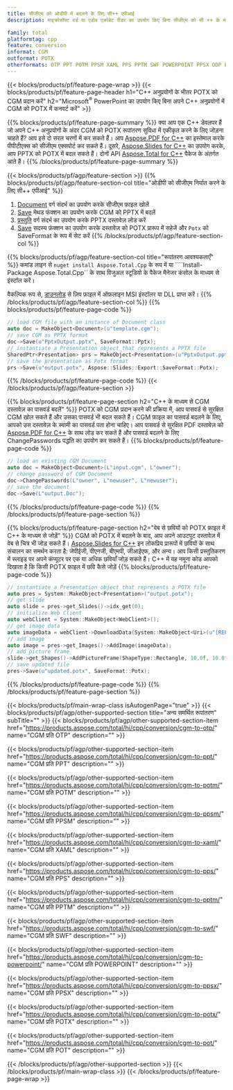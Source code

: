 ```yaml
---
title: सीजीएम को ओडीपी में बदलने के लिए सी++ एपीआई
description: माइक्रोसॉफ्ट वर्ड या एडोब एक्रोबेट रीडर का उपयोग किए बिना सीजीएम को सी ++ के माध्यम से ओडीपी में कनवर्ट करें

family: total
platformtag: cpp
feature: conversion
informat: CGM
outformat: POTX
otherformats: OTP PPT POTM PPSM XAML PPS PPTM SWF POWERPOINT PPSX ODP POT
---
```

{{< blocks/products/pf/feature-page-wrap >}}
{{< blocks/products/pf/feature-page-header h1="C++ अनुप्रयोगों के भीतर POTX को CGM प्रदान करें" h2="Microsoft<sup>&reg;</sup> PowerPoint का उपयोग किए बिना अपने C++ अनुप्रयोगों में CGM को POTX में कनवर्ट करें" >}}

{{% blocks/products/pf/feature-page-summary %}}
क्या आप एक C++ डेवलपर हैं जो अपने C++ अनुप्रयोगों के अंदर CGM को POTX रूपांतरण सुविधा में एकीकृत करने के लिए जोड़ना चाहते हैं? आप इसे दो सरल चरणों में कर सकते हैं। आप [Aspose.PDF for C++](https://products.aspose.com/pdf/cpp/) का इस्तेमाल करके पीपीटीएक्स को सीजीएम एक्सपोर्ट कर सकते हैं। दूसरे, [Aspose.Slides for C++](https://products.aspose.com/slides/cpp/) का उपयोग करके, आप PPTX को POTX में बदल सकते हैं। दोनों API [Aspose.Total for C++](https://products.aspose.com/total/cpp/) पैकेज के अंतर्गत आते हैं। 
{{% /blocks/products/pf/feature-page-summary  %}}

{{< blocks/products/pf/agp/feature-section >}}
{{% blocks/products/pf/agp/feature-section-col title="ओडीपी को सीजीएम निर्यात करने के लिए सी++ एपीआई" %}}
1. [Document](https://reference.aspose.com/pdf/cpp/class/aspose.pdf.document) वर्ग संदर्भ का उपयोग करके सीजीएम फ़ाइल खोलें
2. [Save](https://reference.aspose.com/pdf/cpp/class/aspose.pdf.document#a0184df207563187be7df37b8dbe443f6) मेथड फंक्शन का उपयोग करके CGM को PPTX में बदलें
3. [प्रस्तुति](https://reference.aspose.com/slides/cpp/class/aspose.slides.presentation) वर्ग संदर्भ का उपयोग करके PPTX दस्तावेज़ लोड करें
4. [Save](https://reference.aspose.com/slides/cpp/class/aspose.slides.presentation#afcd59ec697bf05c10f78c3869de2ec9e) सदस्य फ़ंक्शन का उपयोग करके दस्तावेज़ को POTX प्रारूप में सहेजें और `Potx` को SaveFormat के रूप में सेट करें
{{% /blocks/products/pf/agp/feature-section-col %}}

{{% blocks/products/pf/agp/feature-section-col title="रूपांतरण आवश्यकताएँ" %}}
कमांड लाइन से ```nuget install Aspose.Total.Cpp``` के रूप में या ````Install-Package Aspose.Total.Cpp`` के साथ विजुअल स्टूडियो के पैकेज मैनेजर कंसोल के माध्यम से इंस्टॉल करें।

वैकल्पिक रूप से, [डाउनलोड](https://releases.aspose.com/total/cpp) से ज़िप फ़ाइल में ऑफ़लाइन MSI इंस्टॉलर या DLL प्राप्त करें।
{{% /blocks/products/pf/agp/feature-section-col %}}
{{% blocks/products/pf/feature-page-code %}}

```cpp
// load CGM file with an instance of Document class
auto doc = MakeObject<Document>(u"template.cgm");
// save CGM as PPTX format 
doc->Save(u"PptxOutput.pptx", SaveFormat::Pptx);
// instantiate a Presentation object that represents a PPTX file
SharedPtr<Presentation> prs = MakeObject<Presentation>(u"PptxOutput.pptx");
// save the presentation as Potx format
prs->Save(u"output.potx", Aspose::Slides::Export::SaveFormat::Potx);  
```


{{% /blocks/products/pf/feature-page-code %}}
{{< /blocks/products/pf/agp/feature-section >}}

{{% blocks/products/pf/feature-page-section  h2="C++ के माध्यम से CGM दस्तावेज़ का पासवर्ड बदलें" %}}
POTX को CGM प्रदान करने की प्रक्रिया में, आप पासवर्ड से सुरक्षित CGM खोल सकते हैं और उसका पासवर्ड भी बदल सकते हैं। CGM फ़ाइल का पासवर्ड बदलने के लिए, आपको उस दस्तावेज़ के स्वामी का पासवर्ड पता होना चाहिए। आप पासवर्ड से सुरक्षित PDF दस्तावेज़ को [Aspose.PDF for C++](https://products.aspose.com/pdf/cpp/) के साथ लोड कर सकते हैं और पासवर्ड बदलने के लिए ChangePasswords पद्धति का उपयोग कर सकते हैं।
{{% blocks/products/pf/feature-page-code %}}

```cpp
// load an existing CGM Document
auto doc = MakeObject<Document>(L"input.cgm", L"owner");
// change password of CGM Document
doc->ChangePasswords(L"owner", L"newuser", L"newuser");
// save the document
doc->Save(L"output.Doc");
```

{{% /blocks/products/pf/feature-page-code  %}}
{{% /blocks/products/pf/feature-page-section %}}

{{% blocks/products/pf/feature-page-section  h2="वेब से छवियों को POTX फ़ाइल में C++ के माध्यम से जोड़ें" %}}
CGM को POTX में बदलने के बाद, आप अपने आउटपुट दस्तावेज़ में वेब से चित्र भी जोड़ सकते हैं। [Aspose.Slides for C++](https://products.aspose.com/slides/cpp/) इन लोकप्रिय प्रारूपों में छवियों के साथ संचालन का समर्थन करता है: जेपीईजी, पीएनजी, बीएमपी, जीआईएफ, और अन्य। आप किसी प्रस्तुतिकरण में स्लाइड पर अपने कंप्यूटर पर एक या अधिक छवियाँ जोड़ सकते हैं। C++ में यह नमूना कोड आपको दिखाता है कि किसी POTX फ़ाइल में छवि कैसे जोड़ें
{{% blocks/products/pf/feature-page-code %}}

```cpp
// instantiate a Presentation object that represents a POTX file
auto pres = System::MakeObject<Presentation>("output.potx");
// get slide
auto slide = pres->get_Slides()->idx_get(0);
// initialize Web Client    
auto webClient = System::MakeObject<WebClient>();
// get image data
auto imageData = webClient->DownloadData(System::MakeObject<Uri>(u"[REPLACE WITH URL]"));
// add image
auto image = pres->get_Images()->AddImage(imageData);
// add picture frame
slide->get_Shapes()->AddPictureFrame(ShapeType::Rectangle, 10.0f, 10.0f, 100.0f, 100.0f, image);
// save updated file
pres->Save(u"updated.potx", SaveFormat::Potx);
```

{{% /blocks/products/pf/feature-page-code  %}}
{{% /blocks/products/pf/feature-page-section %}}

{{< blocks/products/pf/main-wrap-class isAutogenPage="true" >}}
{{< blocks/products/pf/agp/other-supported-section title="अन्य समर्थित रूपांतरण" subTitle="" >}}
{{< blocks/products/pf/agp/other-supported-section-item href="https://products.aspose.com/total/hi/cpp/conversion/cgm-to-otp/" name="CGM प्रति OTP" description="" >}}

{{< blocks/products/pf/agp/other-supported-section-item href="https://products.aspose.com/total/hi/cpp/conversion/cgm-to-ppt/" name="CGM प्रति PPT" description="" >}}

{{< blocks/products/pf/agp/other-supported-section-item href="https://products.aspose.com/total/hi/cpp/conversion/cgm-to-potm/" name="CGM प्रति POTM" description="" >}}

{{< blocks/products/pf/agp/other-supported-section-item href="https://products.aspose.com/total/hi/cpp/conversion/cgm-to-ppsm/" name="CGM प्रति PPSM" description="" >}}

{{< blocks/products/pf/agp/other-supported-section-item href="https://products.aspose.com/total/hi/cpp/conversion/cgm-to-xaml/" name="CGM प्रति XAML" description="" >}}

{{< blocks/products/pf/agp/other-supported-section-item href="https://products.aspose.com/total/hi/cpp/conversion/cgm-to-pps/" name="CGM प्रति PPS" description="" >}}

{{< blocks/products/pf/agp/other-supported-section-item href="https://products.aspose.com/total/hi/cpp/conversion/cgm-to-pptm/" name="CGM प्रति PPTM" description="" >}}

{{< blocks/products/pf/agp/other-supported-section-item href="https://products.aspose.com/total/hi/cpp/conversion/cgm-to-swf/" name="CGM प्रति SWF" description="" >}}

{{< blocks/products/pf/agp/other-supported-section-item href="https://products.aspose.com/total/hi/cpp/conversion/cgm-to-powerpoint/" name="CGM प्रति POWERPOINT" description="" >}}

{{< blocks/products/pf/agp/other-supported-section-item href="https://products.aspose.com/total/hi/cpp/conversion/cgm-to-ppsx/" name="CGM प्रति PPSX" description="" >}}

{{< blocks/products/pf/agp/other-supported-section-item href="https://products.aspose.com/total/hi/cpp/conversion/cgm-to-potx/" name="CGM प्रति POTX" description="" >}}

{{< blocks/products/pf/agp/other-supported-section-item href="https://products.aspose.com/total/hi/cpp/conversion/cgm-to-pot/" name="CGM प्रति POT" description="" >}}


{{< /blocks/products/pf/agp/other-supported-section >}}
{{< /blocks/products/pf/main-wrap-class >}}
{{< /blocks/products/pf/feature-page-wrap >}}